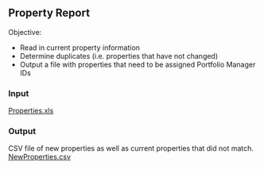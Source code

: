 ## Property Report

Objective:
- Read in current property information
- Determine duplicates (i.e. properties that have not changed)
- Output a file with properties that need to be assigned Portfolio Manager IDs

### Input
[Properties.xls](Properties.xls)

### Output
CSV file of new properties as well as current properties that did not match.
[NewProperties.csv](NewProperties.csv)

